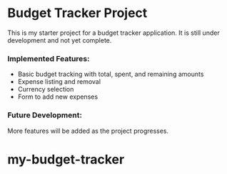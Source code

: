 # Budget Tracker Project

This is my starter project for a budget tracker application. It is still under development and not yet complete.

### Implemented Features:

- Basic budget tracking with total, spent, and remaining amounts
- Expense listing and removal
- Currency selection
- Form to add new expenses

### Future Development:

More features will be added as the project progresses.

# my-budget-tracker
